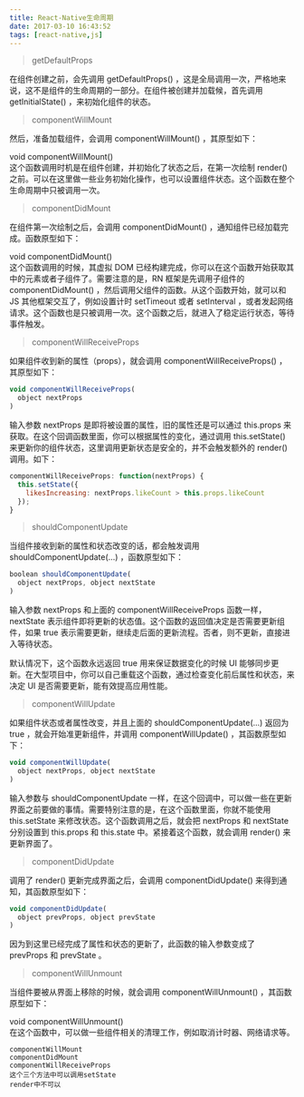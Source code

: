 ```yaml
---
title: React-Native生命周期
date: 2017-03-10 16:43:52
tags: [react-native,js]
---
```


>getDefaultProps

在组件创建之前，会先调用 getDefaultProps() ，这是全局调用一次，严格地来说，这不是组件的生命周期的一部分。在组件被创建并加载候，首先调用 getInitialState() ，来初始化组件的状态。

>componentWillMount

然后，准备加载组件，会调用 componentWillMount() ，其原型如下：

void componentWillMount()  
这个函数调用时机是在组件创建，并初始化了状态之后，在第一次绘制 render() 之前。可以在这里做一些业务初始化操作，也可以设置组件状态。这个函数在整个生命周期中只被调用一次。

>componentDidMount

在组件第一次绘制之后，会调用 componentDidMount() ，通知组件已经加载完成。函数原型如下：

void componentDidMount()  
这个函数调用的时候，其虚拟 DOM 已经构建完成，你可以在这个函数开始获取其中的元素或者子组件了。需要注意的是，RN 框架是先调用子组件的 componentDidMount() ，然后调用父组件的函数。从这个函数开始，就可以和 JS 其他框架交互了，例如设置计时 setTimeout 或者 setInterval ，或者发起网络请求。这个函数也是只被调用一次。这个函数之后，就进入了稳定运行状态，等待事件触发。

>componentWillReceiveProps

如果组件收到新的属性（props），就会调用 componentWillReceiveProps() ，其原型如下：
```js
void componentWillReceiveProps(  
  object nextProps
)
```
输入参数 nextProps 是即将被设置的属性，旧的属性还是可以通过 this.props 来获取。在这个回调函数里面，你可以根据属性的变化，通过调用 this.setState() 来更新你的组件状态，这里调用更新状态是安全的，并不会触发额外的 render() 调用。如下：
```js
componentWillReceiveProps: function(nextProps) {  
  this.setState({
    likesIncreasing: nextProps.likeCount > this.props.likeCount
  });
}
```

>shouldComponentUpdate

当组件接收到新的属性和状态改变的话，都会触发调用 shouldComponentUpdate(...) ，函数原型如下：

```js
boolean shouldComponentUpdate(  
  object nextProps, object nextState
)
```
输入参数 nextProps 和上面的 componentWillReceiveProps 函数一样， nextState 表示组件即将更新的状态值。这个函数的返回值决定是否需要更新组件，如果 true 表示需要更新，继续走后面的更新流程。否者，则不更新，直接进入等待状态。

默认情况下，这个函数永远返回 true 用来保证数据变化的时候 UI 能够同步更新。在大型项目中，你可以自己重载这个函数，通过检查变化前后属性和状态，来决定 UI 是否需要更新，能有效提高应用性能。

>componentWillUpdate

如果组件状态或者属性改变，并且上面的 shouldComponentUpdate(...) 返回为 true ，就会开始准更新组件，并调用 componentWillUpdate() ，其函数原型如下：
```js
void componentWillUpdate(  
  object nextProps, object nextState
)
```
输入参数与 shouldComponentUpdate 一样，在这个回调中，可以做一些在更新界面之前要做的事情。需要特别注意的是，在这个函数里面，你就不能使用 this.setState 来修改状态。这个函数调用之后，就会把 nextProps 和 nextState 分别设置到 this.props 和 this.state 中。紧接着这个函数，就会调用 render() 来更新界面了。

>componentDidUpdate

调用了 render() 更新完成界面之后，会调用 componentDidUpdate() 来得到通知，其函数原型如下：
```js
void componentDidUpdate(  
  object prevProps, object prevState
)
```
因为到这里已经完成了属性和状态的更新了，此函数的输入参数变成了 prevProps 和 prevState 。

>componentWillUnmount

当组件要被从界面上移除的时候，就会调用 componentWillUnmount() ，其函数原型如下：

void componentWillUnmount()  
在这个函数中，可以做一些组件相关的清理工作，例如取消计时器、网络请求等。

```
componentWillMount
componentDidMount	
componentWillReceiveProps
这个三个方法中可以调用setState
render中不可以
```